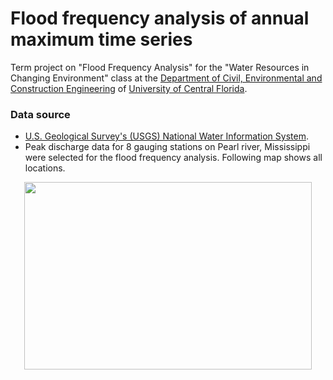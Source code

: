 # Flood frequency analysis of annual maximum time series

Term project on "Flood Frequency Analysis" for the "Water Resources in Changing Environment" class at the [Department of Civil, Environmental and Construction Engineering](https://www.cece.ucf.edu/) of [University of Central Florida](https://www.ucf.edu/).  

### Data source
- [U.S. Geological Survey's (USGS) National Water Information System](https://nwis.waterdata.usgs.gov/usa/nwis/peak).
- Peak discharge data for 8 gauging stations on Pearl river, Mississippi were selected for the flood frequency analysis. Following map shows all locations.

<p align="center">
  <img width="460" height="300" src="https://user-images.githubusercontent.com/15319503/141701862-c332913a-7072-4b11-a07a-7b6d8edbc505.png">
</p>



